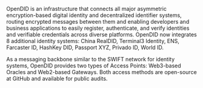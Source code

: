 OpenDID is an infrastructure that connects all major asymmetric encryption-based digital identity and decentralized identifier systems, routing encrypted messages between them and enabling developers and business applications to easily register, authenticate, and verify identities and verifiable credentials across diverse platforms. OpenDID now integrates 8 additional identity systems: China RealDID, Terminal3 Identity, ENS, Farcaster ID, HashKey DID, Passport XYZ, Privado ID, World ID.

As a messaging backbone similar to the SWIFT network for identity systems, OpenDID provides two types of Access Points: Web3-based Oracles and Web2-based Gateways. Both access methods are open-source at GitHub and available for public audits.
